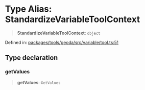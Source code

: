 # Type Alias: StandardizeVariableToolContext

> **StandardizeVariableToolContext**: `object`

Defined in: [packages/tools/geoda/src/variable/tool.ts:51](https://github.com/geodaopenjs/openassistant/blob/0a6a7e7306d75a25dc968b3117f04cb7bd613bec/packages/tools/geoda/src/variable/tool.ts#L51)

## Type declaration

### getValues

> **getValues**: `GetValues`
